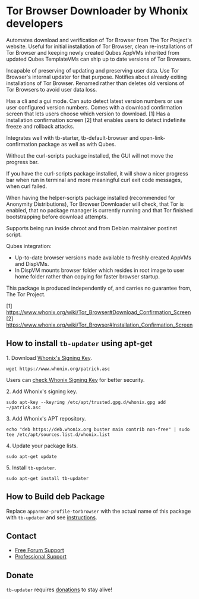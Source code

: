 # Tor Browser Downloader by Whonix developers #

Automates download and verification of Tor Browser from The Tor Project's
website. Useful for initial installation of Tor Browser, clean
re-installations of Tor Browser and keeping newly created Qubes AppVMs
inherited from updated Qubes TemplateVMs can ship up to date versions of
Tor Browsers.

Incapable of preserving of updating and preserving user data. Use
Tor Browser's internal updater for that purpose. Notifies about already
exiting installations of Tor Browser. Renamed rather than deletes old versions
of Tor Browsers to avoid user data loss.

Has a cli and a gui mode. Can auto detect latest version numbers or use user
configured version numbers. Comes with a download confirmation screen that
lets users choose which version to download. [1] Has a installation
confirmation screen [2] that enables users to detect indefinite freeze and
rollback attacks.

Integrates well with tb-starter, tb-default-browser and
open-link-confirmation package as well as with Qubes.

Without the curl-scripts package installed, the GUI will not move the progress
bar.

If you have the curl-scripts package installed, it will show a nicer progress
bar when run in terminal and more meaningful curl exit code messages, when
curl failed.

When having the helper-scripts package installed (recommended for
Anonymity Distributions), Tor Browser Downloader will check, that Tor is
enabled, that no package manager is currently running and that Tor finished
bootstrapping before download attempts.

Supports being run inside chroot and from Debian maintainer postinst script.

Qubes integration:

- Up-to-date browser versions made available to freshly created AppVMs and
DispVMs.
- In DispVM mounts browser folder which resides in root image to user home
folder rather than copying for faster browser startup.

This package is produced independently of, and carries no guarantee from,
The Tor Project.

[1] https://www.whonix.org/wiki/Tor_Browser#Download_Confirmation_Screen
[2] https://www.whonix.org/wiki/Tor_Browser#Installation_Confirmation_Screen
## How to install `tb-updater` using apt-get ##

1\. Download [Whonix's Signing Key]().

```
wget https://www.whonix.org/patrick.asc
```

Users can [check Whonix Signing Key](https://www.whonix.org/wiki/Whonix_Signing_Key) for better security.

2\. Add Whonix's signing key.

```
sudo apt-key --keyring /etc/apt/trusted.gpg.d/whonix.gpg add ~/patrick.asc
```

3\. Add Whonix's APT repository.

```
echo "deb https://deb.whonix.org buster main contrib non-free" | sudo tee /etc/apt/sources.list.d/whonix.list
```

4\. Update your package lists.

```
sudo apt-get update
```

5\. Install `tb-updater`.

```
sudo apt-get install tb-updater
```

## How to Build deb Package ##

Replace `apparmor-profile-torbrowser` with the actual name of this package with `tb-updater` and see [instructions](https://www.whonix.org/wiki/Dev/Build_Documentation/apparmor-profile-torbrowser).

## Contact ##

* [Free Forum Support](https://forums.whonix.org)
* [Professional Support](https://www.whonix.org/wiki/Professional_Support)

## Donate ##

`tb-updater` requires [donations](https://www.whonix.org/wiki/Donate) to stay alive!
